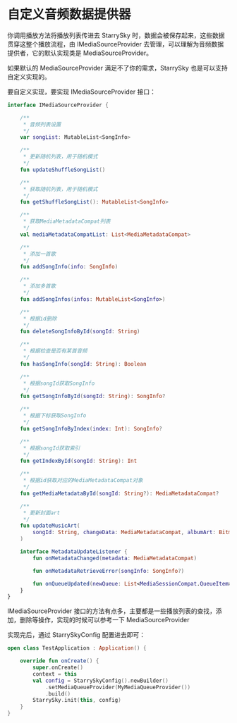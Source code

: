# 自定义音频数据提供器

你调用播放方法将播放列表传进去 StarrySky 时，数据会被保存起来，这些数据贯穿这整个播放流程，由 IMediaSourceProvider
去管理，可以理解为音频数据提供者，它的默认实现类是 MediaSourceProvider。

如果默认的 MediaSourceProvider 满足不了你的需求，StarrySky 也是可以支持自定义实现的。

要自定义实现，要实现 IMediaSourceProvider 接口：

```kotlin
interface IMediaSourceProvider {

    /**
     * 音频列表设置
     */
    var songList: MutableList<SongInfo>

    /**
     * 更新随机列表，用于随机模式
     */
    fun updateShuffleSongList()

    /**
     * 获取随机列表，用于随机模式
     */
    fun getShuffleSongList(): MutableList<SongInfo>

    /**
     * 获取MediaMetadataCompat列表
     */
    val mediaMetadataCompatList: List<MediaMetadataCompat>

    /**
     * 添加一首歌
     */
    fun addSongInfo(info: SongInfo)

    /**
     * 添加多首歌
     */
    fun addSongInfos(infos: MutableList<SongInfo>)

    /**
     * 根据id删除
     */
    fun deleteSongInfoById(songId: String)

    /**
     * 根据检查是否有某首音频
     */
    fun hasSongInfo(songId: String): Boolean

    /**
     * 根据songId获取SongInfo
     */
    fun getSongInfoById(songId: String): SongInfo?

    /**
     * 根据下标获取SongInfo
     */
    fun getSongInfoByIndex(index: Int): SongInfo?

    /**
     * 根据songId获取索引
     */
    fun getIndexById(songId: String): Int

    /**
     * 根据id获取对应的MediaMetadataCompat对象
     */
    fun getMediaMetadataById(songId: String?): MediaMetadataCompat?

    /**
     * 更新封面art
     */
    fun updateMusicArt(
        songId: String, changeData: MediaMetadataCompat, albumArt: Bitmap, icon: Bitmap
    )

    interface MetadataUpdateListener {
        fun onMetadataChanged(metadata: MediaMetadataCompat)

        fun onMetadataRetrieveError(songInfo: SongInfo?)

        fun onQueueUpdated(newQueue: List<MediaSessionCompat.QueueItem>)
    }
}
```

IMediaSourceProvider 接口的方法有点多，主要都是一些播放列表的查找，添加，删除等操作，实现的时候可以参考一下 MediaSourceProvider


实现完后，通过 StarrySkyConfig 配置进去即可：

```kotlin
open class TestApplication : Application() {

    override fun onCreate() {
        super.onCreate()
        context = this
        val config = StarrySkyConfig().newBuilder()
            .setMediaQueueProvider(MyMediaQueueProvider())
            .build()
        StarrySky.init(this, config)
    }
}
```